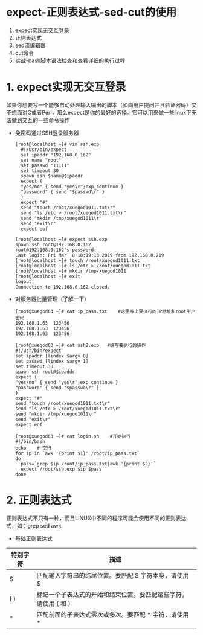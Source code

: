 # expect-正则表达式-sed-cut的使用

1. expect实现无交互登录
2. 正则表达式
3. sed流编辑器
4. cut命令
5. 实战-bash脚本语法检查和查看详细的执行过程

# 1. expect实现无交互登录
如果你想要写一个能够自动处理输入输出的脚本（如向用户提问并且验证密码）又不想面对C或者Perl，那么expect是你的最好的选择。它可以用来做一些linux下无法做到交互的一些命令操作




- 免密码通过SSH登录服务器
  ```
  [root@localhost ~]# vim ssh.exp
    #!/usr/bin/expect
    set ipaddr "192.168.0.162"
    set name "root"
    set passwd "11111"
    set timeout 30
    spawn ssh $name@$ipaddr
    expect {
    "yes/no" { send "yes\r";exp_continue }
    "password" { send "$passwd\r" }
    }
    expect "#"
    send "touch /root/xuegod1011.txt\r"
    send "ls /etc > /root/xuegod1011.txt\r"
    send "mkdir /tmp/xuegod1011\r"
    send "exit\r"
    expect eof

  [root@localhost ~]# expect ssh.exp 
  spawn ssh root@192.168.0.162
  root@192.168.0.162's password: 
  Last login: Fri Mar  8 10:19:13 2019 from 192.168.0.219
  [root@localhost ~]# touch /root/xuegod1011.txt
  [root@localhost ~]# ls /etc > /root/xuegod1011.txt
  [root@localhost ~]# mkdir /tmp/xuegod1011
  [root@localhost ~]# exit
  logout
  Connection to 192.168.0.162 closed.
  ```
- 对服务器批量管理（了解一下）
  ```
  [root@xuegod63 ~]# cat ip_pass.txt    #这里写上要执行的IP地址和root用户密码
  192.168.1.63  123456
  192.168.1.63  123456
  192.168.1.63  123456
  
  [root@xuegod63 ~]# cat ssh2.exp   #编写要执行的操作
  #!/usr/bin/expect
  set ipaddr [lindex $argv 0]
  set passwd [lindex $argv 1]
  set timeout 30
  spawn ssh root@$ipaddr
  expect {
  "yes/no" { send "yes\r";exp_continue }
  "password" { send "$passwd\r" }
  }
  expect "#"
  send "touch /root/xuegod1011.txt\r"
  send "ls /etc > /root/xuegod1011.txt\r"
  send "mkdir /tmp/xuegod1011\r"
  send "exit\r"
  expect eof

  [root@xuegod63 ~]# cat login.sh    #开始执行
  #!/bin/bash
  echo    # 空行
  for ip in `awk '{print $1}' /root/ip_pass.txt`
  do
    pass=`grep $ip /root/ip_pass.txt|awk '{print $2}'`
    expect /root/ssh.exp $ip $pass
  done
  ```
# 2. 正则表达式

正则表达式不只有一种，而且LINUX中不同的程序可能会使用不同的正则表达式，如：grep   sed   awk

- 基础正则表达式

|特别字符|描述|
|-|-|
|$|匹配输入字符串的结尾位置。要匹配 $ 字符本身，请使用 \$|
|( )|标记一个子表达式的开始和结束位置。要匹配这些字符，请使用 \( 和 \)|
|*|匹配前面的子表达式零次或多次。要匹配 * 字符，请使用 \*|


